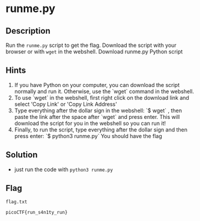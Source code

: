 # runme.py

## Description

Run the `runme.py` script to get the flag. Download the script with your browser or with `wget` in the webshell.
Download runme.py Python script


## Hints

<ol>
    <li>If you have Python on your computer, you can download the script normally and run it. Otherwise, use the `wget` command in the webshell.</li>
    <li>To use `wget` in the webshell, first right click on the download link and select 'Copy Link' or 'Copy Link Address'</li>
    <li>Type everything after the dollar sign in the webshell: `$ wget` , then paste the link after the space after `wget` and press enter. This will download the script for you in the webshell so you can run it!</li>
    <li>Finally, to run the script, type everything after the dollar sign and then press enter: `$ python3 runme.py` You should have the flag</li>
</ol>

## Solution
- just run the code with `python3 runme.py`
## Flag

`flag.txt`
```
picoCTF{run_s4n1ty_run}
```
